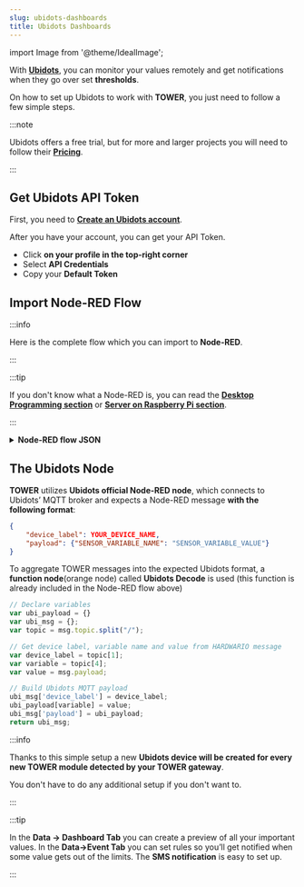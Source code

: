 ```yaml
---
slug: ubidots-dashboards
title: Ubidots Dashboards
---
```

import Image from '@theme/IdealImage';

With [**Ubidots**](https://ubidots.com), you can monitor your values remotely and get notifications when they go over set **thresholds**.

On how to set up Ubidots to work with **TOWER**, you just need to follow a few simple steps.

:::note

Ubidots offers a free trial, but for more and larger projects you will need to follow their [**Pricing**](https://ubidots.com/pricing).

:::

## Get Ubidots API Token

First, you need to [**Create an Ubidots account**](https://industrial.ubidots.com/accounts/signup_industrial/).

After you have your account, you can get your API Token.
- Click **on your profile in the top-right corner**
- Select **API Credentials**
- Copy your **Default Token**

## Import Node-RED Flow

:::info

Here is the complete flow which you can import to **Node-RED**.

:::

:::tip

If you don't know what a Node-RED is, you can read the [**Desktop Programming section**](../desktop-programming/about-playground.md) or [**Server on Raspberry Pi section**](../server-raspberry-pi/index.md).

:::

<details>
<summary>
<b>
Node-RED flow JSON
</b>
</summary>
<p>

:::tip

You can change the `YOUR-TOKEN-HERE` on highlighted line for your **Default Token** here or after import in the GUI by clicking on the **blue Ubidots node**.

:::

```json showLineNumbers
[
   {
      "id":"6c6622f5.06be2c",
      "type":"mqtt in",
      "z":"2c41a2bd.aa36ae",
      "name":"",
      "topic":"node/#",
      "qos":"2",
      "broker":"29fba84a.b2af58",
      "x":70,
      "y":40,
      "wires":[
         [
            "f3036e8f.15107"
         ]
      ]
   },
   {
      "id":"f3036e8f.15107",
      "type":"function",
      "z":"2c41a2bd.aa36ae",
      "name":"Ubidots Decode",
      "func":"// Declare variables\nvar ubi_payload = {}\nvar ubi_msg = {};\nvar topic = msg.topic.split(\"/\");\n\n// Get device label, variable name and value from HARDWARIO message\nvar device_label = topic[1];\nvar variable = topic[4];\nvar value = msg.payload;\n\n// Build Ubidots MQTT payload\nubi_msg['device_label'] = device_label;\nubi_payload[variable] = value;\nubi_msg['payload'] = ubi_payload;\nreturn ubi_msg;",
      "outputs":1,
      "noerr":0,
      "x":280,
      "y":40,
      "wires":[
         [
            "3ae188a9.accc48"
         ]
      ]
   },
   {
      "id":"3ae188a9.accc48",
      "type":"ubidots_out",
      "z":"2c41a2bd.aa36ae",
      "name":"",
      // highlight-next-line
      "token":"YOUR-TOKEN-HERE",
      "label_device":"",
      "device_label":"",
      "tier":"educational",
      "x":530,
      "y":40,
      "wires":[

      ]
   },
   {
      "id":"29fba84a.b2af58",
      "type":"mqtt-broker",
      "z":"",
      "broker":"127.0.0.1",
      "port":"1883",
      "clientid":"",
      "usetls":false,
      "compatmode":true,
      "keepalive":"60",
      "cleansession":true,
      "birthTopic":"",
      "birthQos":"0",
      "birthPayload":"",
      "willTopic":"",
      "willQos":"0",
      "willPayload":""
   }
]
```

</p>
</details>

## The Ubidots Node

**TOWER** utilizes **Ubidots official Node-RED node**, which connects to Ubidots’ MQTT broker and expects a Node-RED message **with the following format**:

```json showLineNumbers
{
    "device_label": YOUR_DEVICE_NAME,
    "payload": {"SENSOR_VARIABLE_NAME": "SENSOR_VARIABLE_VALUE"}
}
```

To aggregate TOWER messages into the expected Ubidots format, a **function node**(orange node) called **Ubidots Decode** is used (this function is already included in the Node-RED flow above)

```js showLineNumbers
// Declare variables
var ubi_payload = {}
var ubi_msg = {};
var topic = msg.topic.split("/");

// Get device label, variable name and value from HARDWARIO message
var device_label = topic[1];
var variable = topic[4];
var value = msg.payload;

// Build Ubidots MQTT payload
ubi_msg['device_label'] = device_label;
ubi_payload[variable] = value;
ubi_msg['payload'] = ubi_payload;
return ubi_msg;
```

:::info

Thanks to this simple setup a new **Ubidots device will be created for every new TOWER module detected by your TOWER gateway**.

You don't have to do any additional setup if you don't want to.

:::

:::tip

In the **Data -> Dashboard Tab** you can create a preview of all your important values. In the **Data->Event Tab** you can set rules so you’ll get notified when some value gets out of the limits. The **SMS notification** is easy to set up.

:::

